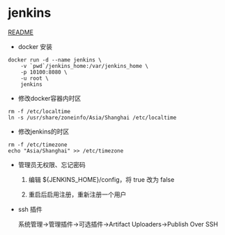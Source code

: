 # jenkins

[README](https://github.com/jenkinsci/docker)

- docker 安装

```
docker run -d --name jenkins \
    -v `pwd`/jenkins_home:/var/jenkins_home \
    -p 10100:8080 \
    -u root \
    jenkins
```

- 修改docker容器内时区

```
rm -f /etc/localtime 
ln -s /usr/share/zoneinfo/Asia/Shanghai /etc/localtime
```

- 修改jenkins的时区

```
rm -f /etc/timezone
echo "Asia/Shanghai" >> /etc/timezone
```

- 管理员无权限、忘记密码


    1. 编辑 ${JENKINS_HOME}/config，将 <useSecurity>true</useSecurity> 改为 false

    2. 重启后启用注册，重新注册一个用户

- ssh 插件

    系统管理→管理插件→可选插件→Artifact Uploaders→Publish Over SSH